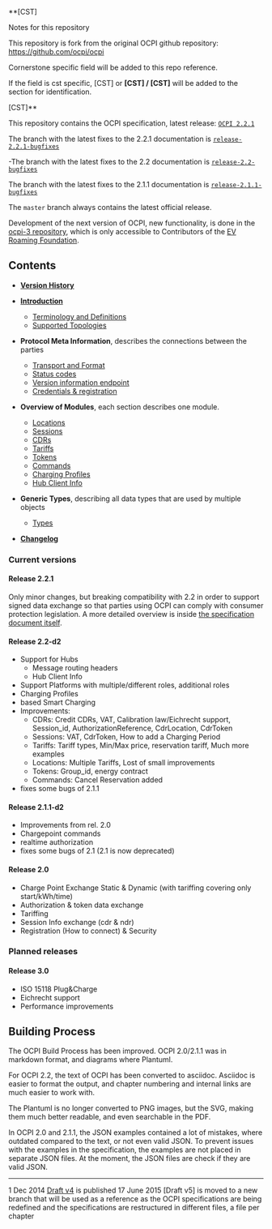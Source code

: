 **[CST] 

Notes for this repository

This repository is fork from the original OCPI github repository:
https://github.com/ocpi/ocpi

Cornerstone specific field will be added to this repo reference.

If the field is cst specific, [CST] or **[CST] / [CST]** will be added to the section for identification.

[CST]** 


This repository contains the OCPI specification, latest release: [`OCPI 2.2.1`](https://evroaming.org/app/uploads/2021/11/OCPI-2.2.1.pdf)

The branch with the latest fixes to the 2.2.1 documentation is [`release-2.2.1-bugfixes`](https://github.com/ocpi/ocpi/tree/release-2.2.1-bugfixes)

-The branch with the latest fixes to the 2.2 documentation is [`release-2.2-bugfixes`](https://github.com/ocpi/ocpi/tree/release-2.2-bugfixes)

The branch with the latest fixes to the 2.1.1 documentation is [`release-2.1.1-bugfixes`](https://github.com/ocpi/ocpi/tree/release-2.1.1-bugfixes)

The `master` branch always contains the latest official release.

Development of the next version of OCPI, new functionality, is done in the  [ocpi-3 repository](https://github.com/ocpi/ocpi-3/), which is only accessible to Contributors of the [EV Roaming Foundation](https://evroaming.org/how-to-join/).

## Contents

 * [__Version History__](version_history.asciidoc)
 * [__Introduction__](introduction.asciidoc)
   - [Terminology and Definitions](terminology.asciidoc)
   - [Supported Topologies](topology.asciidoc)
 * __Protocol Meta Information__, describes the connections between the parties
   - [Transport and Format](transport_and_format.asciidoc)
   - [Status codes](status_codes.asciidoc)
   - [Version information endpoint](version_information_endpoint.asciidoc)
   - [Credentials & registration](credentials.asciidoc)
 * __Overview of Modules__, each section describes one module.
   - [Locations](mod_locations.asciidoc)
   - [Sessions](mod_sessions.asciidoc)
   - [CDRs](mod_cdrs.asciidoc)
   - [Tariffs](mod_tariffs.asciidoc)
   - [Tokens](mod_tokens.asciidoc)
   - [Commands](mod_commands.asciidoc)
   - [Charging Profiles](mod_charging_profiles.asciidoc)
   - [Hub Client Info](mod_hub_client_info.asciidoc)

 * __Generic Types__, describing all data types that are used by multiple objects
   - [Types](types.asciidoc)
 * [__Changelog__](changelog.asciidoc)

### Current versions

#### Release 2.2.1

Only minor changes, but breaking compatibility with 2.2 in order to support signed data exchange so that parties using OCPI can comply with consumer protection legislation. A more detailed overview is inside [the specification document itself](https://evroaming.org/app/uploads/2021/11/OCPI-2.2.1.pdf).

#### Release 2.2-d2

- Support for Hubs 
  - Message routing headers 
  - Hub Client Info 
- Support Platforms with multiple/different roles, additional roles 
- Charging Profiles 
- based Smart Charging 
- Improvements:
  - CDRs: Credit CDRs, VAT, Calibration law/Eichrecht support, Session_id, AuthorizationReference, CdrLocation, CdrToken
  - Sessions: VAT, CdrToken, How to add a Charging Period
  - Tariffs: Tariff types, Min/Max price, reservation tariff, Much more examples
  - Locations: Multiple Tariffs, Lost of small improvements
  - Tokens: Group_id, energy contract
  - Commands: Cancel Reservation added
- fixes some bugs of 2.1.1

#### Release 2.1.1-d2

- Improvements from rel. 2.0
- Chargepoint commands
- realtime authorization
- fixes some bugs of 2.1 (2.1 is now deprecated)

#### Release 2.0

- Charge Point Exchange Static & Dynamic (with tariffing covering only start/kWh/time)
- Authorization & token data exchange
- Tariffing
- Session Info exchange (cdr & ndr)
- Registration (How to connect) & Security


### Planned releases

#### Release 3.0

- ISO 15118 Plug&Charge
- Eichrecht support
- Performance improvements


## Building Process

The OCPI Build Process has been improved. OCPI 2.0/2.1.1 was in markdown format, and diagrams where Plantuml.

For OCPI 2.2, the text of OCPI has been converted to asciidoc. 
Asciidoc is easier to format the output, and chapter numbering and internal links are much easier to work with.

The Plantuml is no longer converted to PNG images, but the SVG, making them much better readable, and even searchable in the PDF.

In OCPI 2.0 and 2.1.1, the JSON examples contained a lot of mistakes, where outdated compared to the text, or not even valid JSON. 
To prevent issues with the examples in the specification, the examples are not placed in separate JSON files. 
At the moment, the JSON files are check if they are valid JSON.

----
1 Dec 2014 [Draft v4](releases/old/OCPI-Draftv4.pdf) is published
17 June 2015 [Draft v5] is moved to a new branch that will be used as a reference as the OCPI specifications are being redefined and the specifications are restructured in different files, a file per chapter
